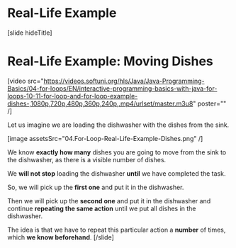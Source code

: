 # Real-Life Example

[slide hideTitle]
# Real-Life Example: Moving Dishes

[video src="https://videos.softuni.org/hls/Java/Java-Programming-Basics/04-for-loops/EN/interactive-programming-basics-with-java-for-loops-10-11-for-loop-and-for-loop-example-dishes-,1080p,720p,480p,360p,240p,.mp4/urlset/master.m3u8" poster="" /]

Let us imagine we are loading the dishwasher with the dishes from the sink.

[image assetsSrc="04.For-Loop-Real-Life-Example-Dishes.png" /]

We know **exactly how many** dishes you are going to move from the sink to the dishwasher, as there is a visible number of dishes.

We **will not stop** loading the dishwasher **until** we have completed the task.

So, we will pick up the **first one** and put it in the dishwasher.

Then we will pick up the **second one** and put it in the dishwasher and continue **repeating the same action** until we put all dishes in the dishwasher.

The idea is that we have to repeat this particular action a **number** of times, which **we know beforehand**.
[/slide]
